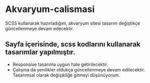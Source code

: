 # Akvaryum-calismasi
SCSS kullanarak hazırladığım, akvaryum sitesi tasarım değiştikçe güncellenmeye devam edecektir.

## Sayfa içerisinde, scss kodlarını kullanarak tasarımlar yapılmıştır. 
- Responsive tasarıma uygun hale getirilecektir. 
- Çalışma da yenilikler oldukça güncellenmeye devam edilecektir. Tasarımsal olarak değişikliğe gitmeyi düşünüyorum.
